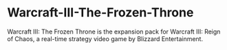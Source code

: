 # Warcraft-III-The-Frozen-Throne
Warcraft III: The Frozen Throne is the expansion pack for Warcraft III: Reign of Chaos, a real-time strategy video game by Blizzard Entertainment.
